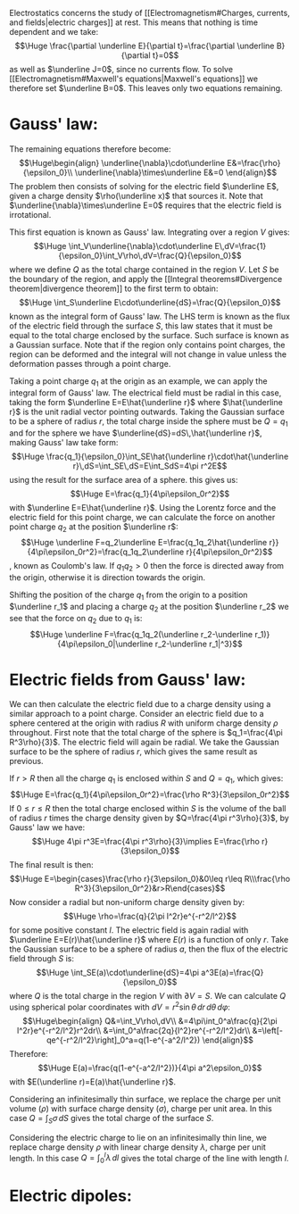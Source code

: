 
Electrostatics concerns the study of [[Electromagnetism#Charges, currents, and fields|electric charges]] at rest. This means that nothing is time dependent and we take:$$\Huge \frac{\partial \underline E}{\partial t}=\frac{\partial \underline B}{\partial t}=0$$as well as $\underline J=0$, since no currents flow. To solve [[Electromagnetism#Maxwell's equations|Maxwell's equations]] we therefore set $\underline B=0$. This leaves only two equations remaining.

# Gauss' law:

The remaining equations therefore become:$$\Huge\begin{align}
\underline{\nabla}\cdot\underline E&=\frac{\rho}{\epsilon_0}\\
\underline{\nabla}\times\underline E&=0
\end{align}$$The problem then consists of solving for the electric field $\underline E$, given a charge density $\rho(\underline x)$ that sources it. Note that $\underline{\nabla}\times\underline E=0$ requires that the electric field is irrotational.

This first equation is known as Gauss' law. Integrating over a region $V$ gives:$$\Huge \int_V\underline{\nabla}\cdot\underline E\,dV=\frac{1}{\epsilon_0}\int_V\rho\,dV=\frac{Q}{\epsilon_0}$$where we define $Q$ as the total charge contained in the region $V$. Let $S$ be the boundary of the region, and apply the [[Integral theorems#Divergence theorem|divergence theorem]] to the first term to obtain:$$\Huge \int_S\underline E\cdot\underline{dS}=\frac{Q}{\epsilon_0}$$known as the integral form of Gauss' law. The LHS term is known as the flux of the electric field through the surface $S$, this law states that it must be equal to the total charge enclosed by the surface. Such surface is known as a Gaussian surface. Note that if the region only contains point charges, the region can be deformed and the integral will not change in value unless the deformation passes through a point charge.

Taking a point charge $q_1$ at the origin as an example, we can apply the integral form of Gauss' law. The electrical field must be radial in this case, taking the form $\underline E=E\hat{\underline r}$ where $\hat{\underline r}$ is the unit radial vector pointing outwards. Taking the Gaussian surface to be a sphere of radius $r$, the total charge inside the sphere must be $Q=q_1$ and for the sphere we have $\underline{dS}=dS\,\hat{\underline r}$, making Gauss' law take form:$$\Huge \frac{q_1}{\epsilon_0}\int_SE\hat{\underline r}\cdot\hat{\underline r}\,dS=\int_SE\,dS=E\int_SdS=4\pi r^2E$$using the result for the surface area of a sphere. this gives us:$$\Huge E=\frac{q_1}{4\pi\epsilon_0r^2}$$with $\underline E=E\hat{\underline r}$. Using the Lorentz force and the electric field for this point charge, we can calculate the force on another point charge $q_2$ at the position $\underline r$:$$\Huge \underline F=q_2\underline E=\frac{q_1q_2\hat{\underline r}}{4\pi\epsilon_0r^2}=\frac{q_1q_2\underline r}{4\pi\epsilon_0r^2}$$, known as Coulomb's law. If $q_1q_2>0$ then the force is directed away from the origin, otherwise it is direction towards the origin. 

Shifting the position of the charge $q_1$ from the origin to a position $\underline r_1$ and placing a charge $q_2$ at the position $\underline r_2$ we see that the force on $q_2$ due to $q_1$ is:$$\Huge \underline F=\frac{q_1q_2(\underline r_2-\underline r_1)}{4\pi\epsilon_0|\underline r_2-\underline r_1|^3}$$
# Electric fields from Gauss' law:

We can then calculate the electric field due to a charge density using a similar approach to a point charge. Consider an electric field due to a sphere centered at the origin with radius $R$ with uniform charge density $\rho$ throughout. First note that the total charge of the sphere is $q_1=\frac{4\pi R^3\rho}{3}$. The electric field will again be radial. We take the Gaussian surface to be the sphere of radius $r$, which gives the same result as previous.

If $r>R$ then all the charge $q_1$ is enclosed within $S$ and $Q=q_1$, which gives:$$\Huge E=\frac{q_1}{4\pi\epsilon_0r^2}=\frac{\rho R^3}{3\epsilon_0r^2}$$
If $0\leq r\leq R$ then the total charge enclosed within $S$ is the volume of the ball of radius $r$ times the charge density given by $Q=\frac{4\pi r^3\rho}{3}$, by Gauss' law we have:$$\Huge 4\pi r^3E=\frac{4\pi r^3\rho}{3}\implies E=\frac{\rho r}{3\epsilon_0}$$The final result is then:$$\Huge E=\begin{cases}\frac{\rho r}{3\epsilon_0}&0\leq r\leq R\\\frac{\rho R^3}{3\epsilon_0r^2}&r>R\end{cases}$$
Now consider a radial but non-uniform charge density given by:$$\Huge \rho=\frac{q}{2\pi l^2r}e^{-r^2/l^2}$$for some positive constant $l$. The electric field is again radial with $\underline E=E(r)\hat{\underline r}$ where $E(r)$ is a function of only $r$. Take the Gaussian surface to be a sphere of radius $a$, then the flux of the electric field through $S$ is:$$\Huge \int_SE(a)\cdot\underline{dS}=4\pi a^3E(a)=\frac{Q}{\epsilon_0}$$where $Q$ is the total charge in the region $V$ with $\partial V=S$. We can calculate $Q$ using spherical polar coordinates with $dV=r^2\sin\theta\,dr\,d\theta\,d\varphi$:$$\Huge\begin{align}
Q&=\int_V\rho\,dV\\
&=4\pi\int_0^a\frac{q}{2\pi l^2r}e^{-r^2/l^2}r^2dr\\
&=\int_0^a\frac{2q}{l^2}re^{-r^2/l^2}dr\\
&=\left[-qe^{-r^2/l^2}\right]_0^a=q(1-e^{-a^2/l^2})
\end{align}$$Therefore:$$\Huge E(a)=\frac{q(1-e^{-a^2/l^2})}{4\pi a^2\epsilon_0}$$with $E(\underline r)=E(a)\hat{\underline r}$.

Considering an infinitesimally thin surface, we replace the charge per unit volume ($\rho$) with surface charge density ($\sigma$), charge per unit area. In this case $Q=\int_S\sigma\,dS$ gives the total charge of the surface $S$.

Considering the electric charge to lie on an infinitesimally thin line, we replace charge density $\rho$ with linear charge density $\lambda$, charge per unit length. In this case $Q=\int_0^l\lambda\,dl$ gives the total charge of the line with length $l$.

# Electric dipoles:

